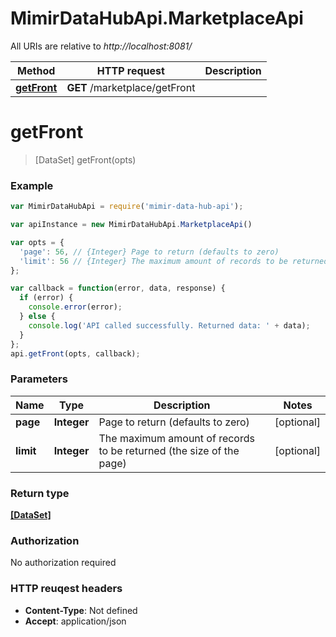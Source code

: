 # MimirDataHubApi.MarketplaceApi

All URIs are relative to *http://localhost:8081/*

Method | HTTP request | Description
------------- | ------------- | -------------
[**getFront**](MarketplaceApi.md#getFront) | **GET** /marketplace/getFront | 


<a name="getFront"></a>
# **getFront**
> [DataSet] getFront(opts)



### Example
```javascript
var MimirDataHubApi = require('mimir-data-hub-api');

var apiInstance = new MimirDataHubApi.MarketplaceApi()

var opts = { 
  'page': 56, // {Integer} Page to return (defaults to zero)
  'limit': 56 // {Integer} The maximum amount of records to be returned (the size of the page)
};

var callback = function(error, data, response) {
  if (error) {
    console.error(error);
  } else {
    console.log('API called successfully. Returned data: ' + data);
  }
};
api.getFront(opts, callback);
```

### Parameters

Name | Type | Description  | Notes
------------- | ------------- | ------------- | -------------
 **page** | **Integer**| Page to return (defaults to zero) | [optional] 
 **limit** | **Integer**| The maximum amount of records to be returned (the size of the page) | [optional] 

### Return type

[**[DataSet]**](DataSet.md)

### Authorization

No authorization required

### HTTP reuqest headers

 - **Content-Type**: Not defined
 - **Accept**: application/json

